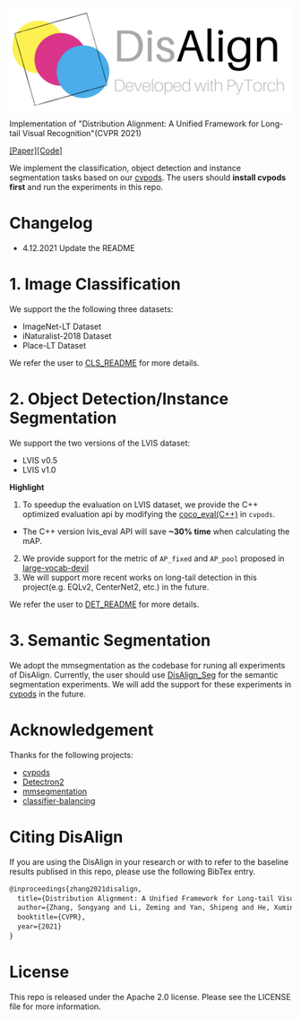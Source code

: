 
<!-- <div align=center><img src=".src/disalign.png"><div align=mi> -->
<div align=center><img src=".src/disalign.png" align="middle" width="600"/><div align=left>


Implementation of "Distribution Alignment: A Unified Framework for Long-tail Visual Recognition"(CVPR 2021)

[[Paper]](https://arxiv.org/abs/2103.16370)[[Code]](https://github.com/Megvii-BaseDetection/DisAlign)

We implement the classification, object detection and instance segmentation tasks based on our [cvpods](https://github.com/Megvii-BaseDetection/cvpods). The users should **install cvpods first** and run the experiments in this repo.

# Changelog
- 4.12.2021 Update the README

# 1. Image Classification
We support the the following three datasets:
- ImageNet-LT Dataset
- iNaturalist-2018 Dataset
- Place-LT Dataset

We refer the user to [CLS_README](classification/README.md) for more details.

# 2. Object Detection/Instance Segmentation
We support the two versions of the LVIS dataset:
- LVIS v0.5
- LVIS v1.0

**Highlight**
1. To speedup the evaluation on LVIS dataset, we provide the C++ optimized evaluation api by modifying the [coco_eval(C++)](https://github.com/Megvii-BaseDetection/cvpods/blob/master/cvpods/layers/csrc/cocoeval/cocoeval.cpp) in `cvpods`.
  - The C++ version lvis_eval API will save **~30% time** when calculating the mAP.
2. We provide support for the metric of `AP_fixed` and `AP_pool` proposed in [large-vocab-devil](https://github.com/achalddave/large-vocab-devil)
3. We will support more recent works on long-tail detection in this project(e.g. EQLv2, CenterNet2, etc.) in the future.

We refer the user to [DET_README](segmentation/README.md) for more details.


# 3. Semantic Segmentation

We adopt the mmsegmentation as the codebase for runing all experiments of DisAlign.
Currently, the user should use [DisAlign_Seg](TODO) for the semantic segmentation experiments.
We will add the support for these experiments in [cvpods](https://github.com/Megvii-BaseDetection/cvpods) in the future.

# Acknowledgement

Thanks for the following projects:
- [cvpods](https://github.com/Megvii-BaseDetection/cvpods)
- [Detectron2](https://github.com/facebookresearch/detectron2)
- [mmsegmentation](https://github.com/open-mmlab/mmsegmentation)
- [classifier-balancing](https://github.com/facebookresearch/classifier-balancing)


# Citing DisAlign
If you are using the DisAlign in your research or with to refer to the baseline results publised in this repo, please use the following BibTex entry.

```latex
@inproceedings{zhang2021disalign,
  title={Distribution Alignment: A Unified Framework for Long-tail Visual Recognition.},
  author={Zhang, Songyang and Li, Zeming and Yan, Shipeng and He, Xuming and Sun, Jian},
  booktitle={CVPR},
  year={2021}
}
```

# License

This repo is released under the Apache 2.0 license. Please see the LICENSE file for more information.
